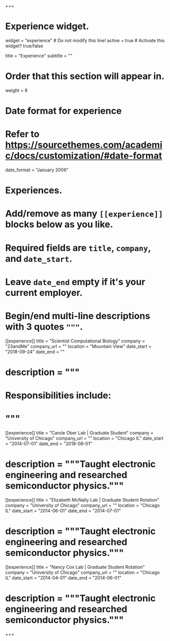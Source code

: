 +++
# Experience widget.
widget = "experience"  # Do not modify this line!
active = true  # Activate this widget? true/false

title = "Experience"
subtitle = ""

# Order that this section will appear in.
weight = 8

# Date format for experience
#   Refer to https://sourcethemes.com/academic/docs/customization/#date-format
date_format = "January 2006"

# Experiences.
#   Add/remove as many `[[experience]]` blocks below as you like.
#   Required fields are `title`, `company`, and `date_start`.
#   Leave `date_end` empty if it's your current employer.
#   Begin/end multi-line descriptions with 3 quotes `"""`.
[[experience]]
  title = "Scientist Computational Biology"
  company = "23andMe"
  company_url = ""
  location = "Mountain View"
  date_start = "2018-09-24"
  date_end = ""
#  description = """
#  Responsibilities include:
#
#  """

[[experience]]
  title = "Carole Ober Lab | Graduate Student"
  company = "University of Chicago"
  company_url = ""
  location = "Chicago IL"
  date_start = "2014-07-01"
  date_end = "2018-08-01"
#  description = """Taught electronic engineering and researched semiconductor physics."""

[[experience]]
  title = "Elizabeth McNally Lab | Graduate Student Rotation"
  company = "University of Chicago"
  company_url = ""
  location = "Chicago IL"
  date_start = "2014-06-01"
  date_end = "2014-07-01"
#  description = """Taught electronic engineering and researched semiconductor physics."""

[[experience]]
  title = "Nancy Cox Lab | Graduate Student Rotation"
  company = "University of Chicago"
  company_url = ""
  location = "Chicago IL"
  date_start = "2014-04-01"
  date_end = "2014-06-01"
#  description = """Taught electronic engineering and researched semiconductor physics."""

+++
